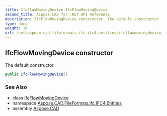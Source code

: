 ```yaml
---
title: IfcFlowMovingDevice.IfcFlowMovingDevice
second_title: Aspose.CAD for .NET API Reference
description: IfcFlowMovingDevice constructor. The default constructor
type: docs
weight: 10
url: /net/aspose.cad.fileformats.ifc.ifc4.entities/ifcflowmovingdevice/ifcflowmovingdevice/
---
```

## IfcFlowMovingDevice constructor

The default constructor.

```csharp
public IfcFlowMovingDevice()
```

### See Also

* class [IfcFlowMovingDevice](../)
* namespace [Aspose.CAD.FileFormats.Ifc.IFC4.Entities](../../ifcflowmovingdevice/)
* assembly [Aspose.CAD](../../../)


